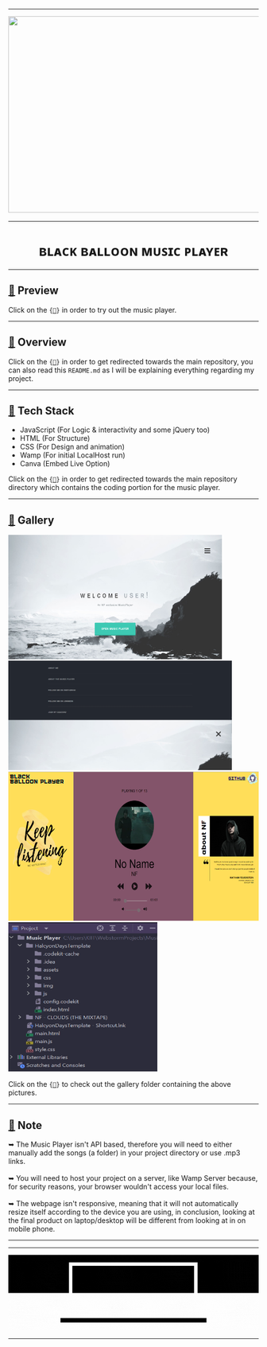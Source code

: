 ----
<div align="center">
<img width="1000px" height="395px" src="https://github.com/Legendary-Person/Music-Player/blob/main/readme%20resource/Preview%20Video.gif"/>
</div>

<!--The title for my project.--> 

----
<p>
  <h1 align="center">
    <b>
  ʙʟᴀᴄᴋ ʙᴀʟʟᴏᴏɴ ᴍᴜꜱɪᴄ ᴘʟᴀʏᴇʀ
    </b>
  </h1>
</p>

----
<h2 align="left">
    <b>
        <a href="https://legendary-person.github.io/Music-Player/music-player.in/HalcyonDaysTemplate/">
            🔰</a> Preview
    </b>
</h2>

Click on the ```{```<a href="https://legendary-person.github.io/Music-Player/music-player.in/HalcyonDaysTemplate/">```🔰```</a>```}``` in order to try out the music player.

----
<h2 align="left">
     <b>
         <a href="https://github.com/Legendary-Person/Music-Player">
             🔰</a> Overview
     </b>
</h2>

Click on the ```{```<a href="https://github.com/Legendary-Person/Music-Player">```🔰```</a>```}``` in order to get redirected towards the main repository, you can also read this ```README.md``` as I will be explaining everything regarding my project.

----
<h2 align="left">
    <b>
        <a href="https://github.com/Legendary-Person/Music-Player/tree/main/music-player.in">
            🔰</a> Tech Stack
    </b>
</h2>

- JavaScript (For Logic & interactivity and some jQuery too)
- HTML (For Structure)
- CSS (For Design and animation)
- Wamp (For initial LocalHost run)
- Canva (Embed Live Option)

Click on the ```{```<a href="https://github.com/Legendary-Person/Music-Player/tree/main/music-player.in">```🔰```</a>```}``` in order to get redirected towards the main repository directory which contains the coding portion for the music player.

----
<h2 align="left">
    <b>
        <a href="https://github.com/Legendary-Person/Music-Player/tree/main/Gallery">
            🔰</a> Gallery
    </b>
</h2>

<p align="left">
  <img width="430px" height="250px" src="https://github.com/Legendary-Person/Music-Player/blob/main/Gallery/main%20menu.png"/>
  <img width="450px" height="220px" src="https://github.com/Legendary-Person/Music-Player/blob/main/Gallery/menu.png"/>
  <img width="600px" height="300px" src="https://github.com/Legendary-Person/Music-Player/blob/main/Gallery/menu%20player.png"/>
  <img width="300px" height="300px" src="https://github.com/Legendary-Person/Music-Player/blob/main/Gallery/file%20outlook.png"/>
</p>

Click on the ```{```<a href="https://github.com/Legendary-Person/Music-Player/tree/main/Gallery">```🔰```</a>```}``` to check out the gallery folder containing the above pictures.
                
----            
<!--Welcome Monologue-->
     
<h2 align="left">
    <b>
        <a href="">
            🔰</a> Note
    </b>
</h2>

➥ The Music Player isn't API based, therefore you will need to either manually add the songs (a folder) in your project directory or use .mp3 links.</br></br>
➥ You will need to host your project on a server, like Wamp Server because, for security reasons, your browser wouldn't access your local files.</br></br>
➥ The webpage isn't responsive, meaning that it will not automatically resize itself according to the device you are using, in conclusion, looking at the final product on laptop/desktop will be different from looking at in on mobile phone.
                    
----

<!--The Black Balloon Banner.-->

----
<div align="center">
    <img src="https://github.com/Legendary-Person/My-Little-Projects/blob/main/gifs/Black%20Balloon%20Player.gif"/>
</div>
                                                                                                                             
----
